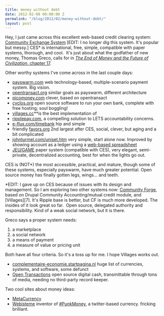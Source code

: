 ```yaml
---
title: money without debt
date: 2012-02-08 00:00:00 Z
permalink: "/blog/2012/02/money-without-debt/"
layout: post
---
```


Hey, I just came across this excellent web-based credit clearing system:
[Community Exchange System](http://www.ces.org.za/) \[EDIT: I no longer dig this system. It's popular but messy.\] CES* is international, free, simple, compatible with paper systems, thorough, and cool.  It's just about what the godfather of new money, Thomas Greco, calls for in [_The End of Money and the Future of Civilization_, chapter 17](http://beyondmoney.net/excerpts/chapter-17-complete-web-based-trading-platform/).

Other worthy systems I've come across in the last couple days:

- [payswarm.com](http://payswarm.com/) web technology-based, multiple-scenario payment system. Big vision.
- [ opentransact.org](http://opentransact.org) similar goals as payswarm, different architecture
- [picomoney.com](http://picomoney.com/) clever, based on opentransact
- [cyclos.org](http://cyclos.org/) open source software to run your own bank, complete with free hosting; soul boggling!
- [villages.cc](http://villages.cc)**is the best implementation of 
- [ripplepay.com](http://ripplepay.com/), a compelling solution to LETS accountability concerns.
- [e-flux.com/timebank](http://e-flux.com/timebank) hip and simple
- friendly [favors.org](http://favors.org/) 2nd largest after CES, social, clever, but aging and a bit complicated
- [johnturmel.com/uniset.htm](http://johnturmel.com/uniset.htm) very simple, start alone now. Improved by showing account as a ledger using a [web-based spreadsheet](http://bit.ly/uletsad)
- [JEU/GAME](http://www.personocratia.com/en/documents/game-full-document.pdf) paper system (compatible with CES), very elegant, semi-private, decentralized accounting, best for when the lights go out.

CES is (NOT*) the most accessible, practical, and mature, though some of these systems, especially payswarm, have much greater potential. Open source money has finally gotten legs, wings… and teeth.

*EDIT: I gave up on CES because of issues with its design and management. So I am exploring two other systems now: [Community Forge](http://communityforge.net), based on Drupal Community Accounting/mutual credit module, and [Villages][7]. It's Ripple base is better, but CF is much more developed. The insides of it look great so far.  Open source, delegated authority and responsibility. Kind of a weak social network, but it is there.

Greco says a proper system needs:

  1. a marketplace
  2. a social network
  3. a means of payment
  4. a measure of value or pricing unit

Both have all four criteria. So it's a toss up for me. I hope Villages works out.

- [complementaire-economie.startpagina.nl](http://complementaire-economie.startpagina.nl/) huge list of currencies, systems, and software, some defunct
- [ Open Transactions](https://github.com/FellowTraveler/Open-Transactions/wiki) open source digital cash, transmittable through tons of media, needing no third-party record keeper.

Two cool sites about money ideas:

- [MetaCurrency](http://metacurrency.org)
- [Webisteme](http://webisteme.com) inventor of [#PunkMoney](http://www.punkmoney.org), a twitter-based currency. fricking brilliant.

